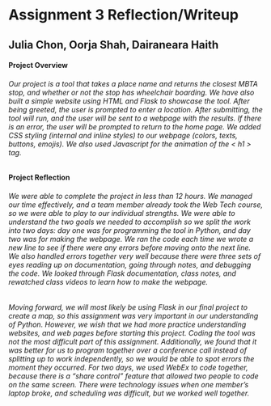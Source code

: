 # Assignment 3 Reflection/Writeup
## Julia Chon, Oorja Shah, Dairaneara Haith

#### Project Overview

###### Our project is a tool that takes a place name and returns the closest MBTA stop, and whether or not the stop has wheelchair boarding. We have also built a simple website using HTML and Flask to showcase the tool. After being greeted, the user is prompted to enter a location. After submitting, the tool will run, and the user will be sent to a webpage with the results. If there is an error, the user will be prompted to return to the home page. We added CSS styling (internal and inline styles) to our webpage (colors, texts, buttons, emojis). We also used Javascript for the animation of the < h1 > tag. 

#### Project Reflection

###### We were able to complete the project in less than 12 hours. We managed our time effectively, and a team member already took the Web Tech course, so we were able to play to our individual strengths. We were able to understand the two goals we needed to accomplish so we split the work into two days: day one was for programming the tool in Python, and day two was for making the webpage. We ran the code each time we wrote a new line to see if there were any errors before moving onto the next line. We also handled errors together very well because there were three sets of eyes reading up on documentation, going through notes, and debugging the code. We looked through Flask documentation, class notes, and rewatched class videos to learn how to make the webpage. 
###### Moving forward, we will most likely be using Flask in our final project to create a map, so this assignment was very important in our understanding of Python. However, we wish that we had more practice understanding websites, and web pages before starting this project. Coding the tool was not the most difficult part of this assignment. Additionally, we found that it was better for us to program together over a conference call instead of splitting up to work independently, so we would be able to spot errors the moment they occurred. For two days, we used WebEx to code together, because there is a “share control” feature that allowed two people to code on the same screen. There were technology issues when one member’s laptop broke, and scheduling was difficult, but we worked well together.


